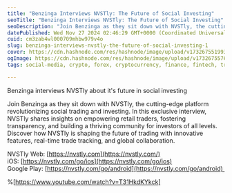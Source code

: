 ```yaml
---
title: "Benzinga Interviews NVSTly: The Future of Social Investing"
seoTitle: "Benzinga Interviews NVSTly: The Future of Social Investing"
seoDescription: "Join Benzinga as they sit down with NVSTly, the cutting-edge platform revolutionizing social trading and investing."
datePublished: Wed Nov 27 2024 02:46:29 GMT+0000 (Coordinated Universal Time)
cuid: cm3zab4wl000709mhbw979v4o
slug: benzinga-interviews-nvstly-the-future-of-social-investing-1
cover: https://cdn.hashnode.com/res/hashnode/image/upload/v1732675519939/58e823b3-66c9-4fbf-955f-9b7e66040719.png
ogImage: https://cdn.hashnode.com/res/hashnode/image/upload/v1732675576548/7fb21eab-bdd8-4d21-b0f0-69d2c4c857ba.png
tags: social-media, crypto, forex, cryptocurrency, finance, fintech, trading, investing, stocks, futures, stockmarket, forex-trading

---
```


Benzinga interviews NVSTly about it's future in social investing

Join Benzinga as they sit down with NVSTly, the cutting-edge platform revolutionizing social trading and investing. In this exclusive interview, NVSTly shares insights on empowering retail traders, fostering transparency, and building a thriving community for investors of all levels. Discover how NVSTly is shaping the future of trading with innovative features, real-time trade tracking, and global collaboration.

NVSTly Web: [https://nvstly.com](https://nvstly.com/)  
iOS: [https://nvstly.com/go/ios](https://nvstly.com/go/ios)  
Google Play: [https://nvstly.com/go/android](https://nvstly.com/go/android) 

%[https://www.youtube.com/watch?v=T31HkdKYkck]